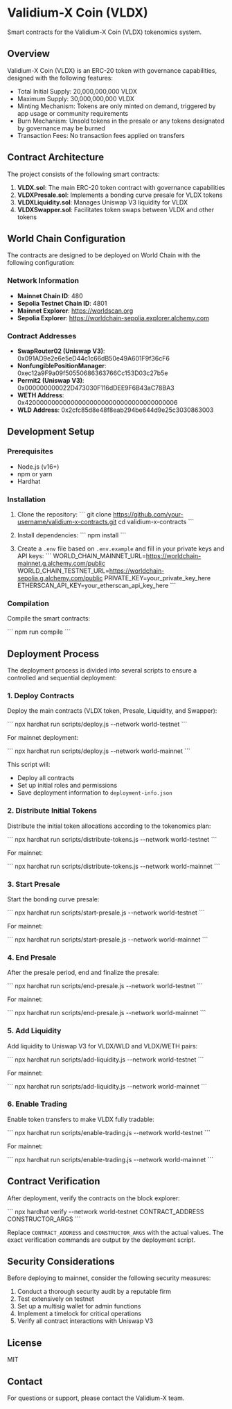 # Validium-X Coin (VLDX)

Smart contracts for the Validium-X Coin (VLDX) tokenomics system.

## Overview

Validium-X Coin (VLDX) is an ERC-20 token with governance capabilities, designed with the following features:

- Total Initial Supply: 20,000,000,000 VLDX
- Maximum Supply: 30,000,000,000 VLDX
- Minting Mechanism: Tokens are only minted on demand, triggered by app usage or community requirements
- Burn Mechanism: Unsold tokens in the presale or any tokens designated by governance may be burned
- Transaction Fees: No transaction fees applied on transfers

## Contract Architecture

The project consists of the following smart contracts:

1. **VLDX.sol**: The main ERC-20 token contract with governance capabilities
2. **VLDXPresale.sol**: Implements a bonding curve presale for VLDX tokens
3. **VLDXLiquidity.sol**: Manages Uniswap V3 liquidity for VLDX
4. **VLDXSwapper.sol**: Facilitates token swaps between VLDX and other tokens

## World Chain Configuration

The contracts are designed to be deployed on World Chain with the following configuration:

### Network Information

- **Mainnet Chain ID**: 480
- **Sepolia Testnet Chain ID**: 4801
- **Mainnet Explorer**: https://worldscan.org
- **Sepolia Explorer**: https://worldchain-sepolia.explorer.alchemy.com

### Contract Addresses

- **SwapRouter02 (Uniswap V3)**: 0x091AD9e2e6e5eD44c1c66dB50e49A601F9f36cF6
- **NonfungiblePositionManager**: 0xec12a9F9a09f50550686363766Cc153D03c27b5e
- **Permit2 (Uniswap V3)**: 0x000000000022D473030F116dDEE9F6B43aC78BA3
- **WETH Address**: 0x4200000000000000000000000000000000000006
- **WLD Address**: 0x2cfc85d8e48f8eab294be644d9e25c3030863003

## Development Setup

### Prerequisites

- Node.js (v16+)
- npm or yarn
- Hardhat

### Installation

1. Clone the repository:
   \`\`\`
   git clone https://github.com/your-username/validium-x-contracts.git
   cd validium-x-contracts
   \`\`\`

2. Install dependencies:
   \`\`\`
   npm install
   \`\`\`

3. Create a `.env` file based on `.env.example` and fill in your private keys and API keys:
   \`\`\`
   WORLD_CHAIN_MAINNET_URL=https://worldchain-mainnet.g.alchemy.com/public
   WORLD_CHAIN_TESTNET_URL=https://worldchain-sepolia.g.alchemy.com/public
   PRIVATE_KEY=your_private_key_here
   ETHERSCAN_API_KEY=your_etherscan_api_key_here
   \`\`\`

### Compilation

Compile the smart contracts:

\`\`\`
npm run compile
\`\`\`

## Deployment Process

The deployment process is divided into several scripts to ensure a controlled and sequential deployment:

### 1. Deploy Contracts

Deploy the main contracts (VLDX token, Presale, Liquidity, and Swapper):

\`\`\`
npx hardhat run scripts/deploy.js --network world-testnet
\`\`\`

For mainnet deployment:

\`\`\`
npx hardhat run scripts/deploy.js --network world-mainnet
\`\`\`

This script will:
- Deploy all contracts
- Set up initial roles and permissions
- Save deployment information to `deployment-info.json`

### 2. Distribute Initial Tokens

Distribute the initial token allocations according to the tokenomics plan:

\`\`\`
npx hardhat run scripts/distribute-tokens.js --network world-testnet
\`\`\`

For mainnet:

\`\`\`
npx hardhat run scripts/distribute-tokens.js --network world-mainnet
\`\`\`

### 3. Start Presale

Start the bonding curve presale:

\`\`\`
npx hardhat run scripts/start-presale.js --network world-testnet
\`\`\`

For mainnet:

\`\`\`
npx hardhat run scripts/start-presale.js --network world-mainnet
\`\`\`

### 4. End Presale

After the presale period, end and finalize the presale:

\`\`\`
npx hardhat run scripts/end-presale.js --network world-testnet
\`\`\`

For mainnet:

\`\`\`
npx hardhat run scripts/end-presale.js --network world-mainnet
\`\`\`

### 5. Add Liquidity

Add liquidity to Uniswap V3 for VLDX/WLD and VLDX/WETH pairs:

\`\`\`
npx hardhat run scripts/add-liquidity.js --network world-testnet
\`\`\`

For mainnet:

\`\`\`
npx hardhat run scripts/add-liquidity.js --network world-mainnet
\`\`\`

### 6. Enable Trading

Enable token transfers to make VLDX fully tradable:

\`\`\`
npx hardhat run scripts/enable-trading.js --network world-testnet
\`\`\`

For mainnet:

\`\`\`
npx hardhat run scripts/enable-trading.js --network world-mainnet
\`\`\`

## Contract Verification

After deployment, verify the contracts on the block explorer:

\`\`\`
npx hardhat verify --network world-testnet CONTRACT_ADDRESS CONSTRUCTOR_ARGS
\`\`\`

Replace `CONTRACT_ADDRESS` and `CONSTRUCTOR_ARGS` with the actual values. The exact verification commands are output by the deployment script.

## Security Considerations

Before deploying to mainnet, consider the following security measures:

1. Conduct a thorough security audit by a reputable firm
2. Test extensively on testnet
3. Set up a multisig wallet for admin functions
4. Implement a timelock for critical operations
5. Verify all contract interactions with Uniswap V3

## License

MIT

## Contact

For questions or support, please contact the Validium-X team.
